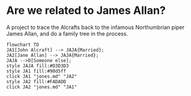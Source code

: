 # Are we related to James Allan?

A project to trace the Alcrafts back to the infamous Northumbrian piper James Allan, and do a family tree in the process.


``` mermaid
flowchart TD  
JA1[John Alcraft] --> JAJA{Married};
JA2[Jane Allan] --> JAJA{Married};  
JAJA -->D[Someone else];  
style JAJA fill:#D3D3D3
style JA1 fill:#90d5ff
click JA1 "jones.md" "JA2"
style JA2 fill:#FADADD
click JA2 "jones.md" "JA1"


```
